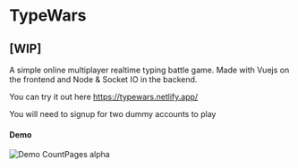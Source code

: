 # TypeWars

## [WIP]

A simple online multiplayer realtime typing battle game.
Made with Vuejs on the frontend and Node & Socket IO in the backend.

You can try it out here
https://typewars.netlify.app/

You will need to signup for two dummy accounts to play

#### Demo

![Demo CountPages alpha](https://media.giphy.com/media/yWzK3KeHQyjrseCkEH/giphy.gif)
